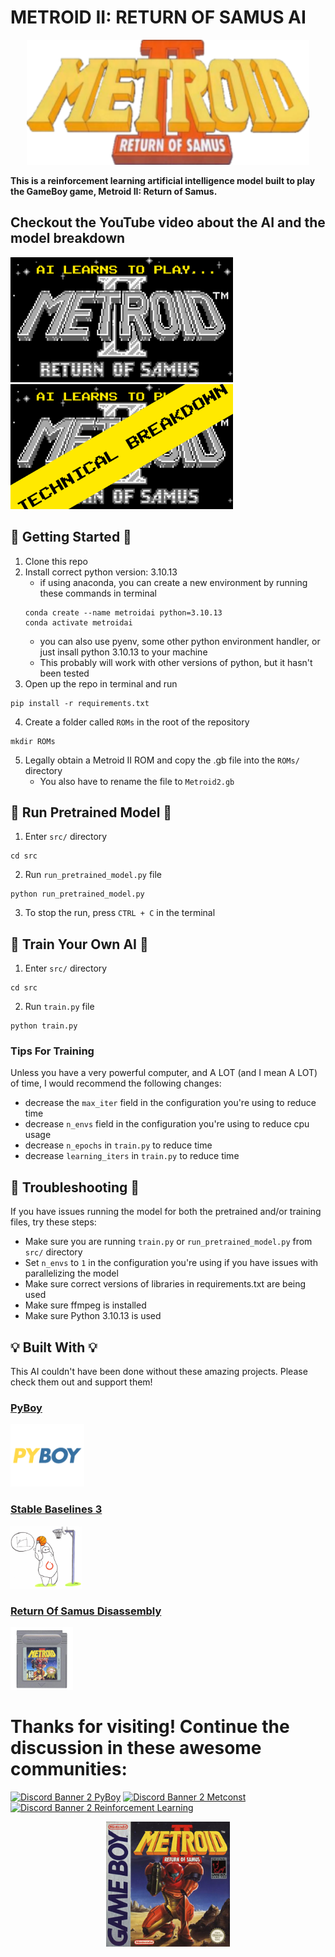 # METROID II: RETURN OF SAMUS AI
<p align="center">
    <img alt="Metroid II Logo" src="/assets/logo.png" height="200">
</p>

__This is a reinforcement learning artificial intelligence model built to play the GameBoy game, Metroid II: Return of Samus.__

## Checkout the YouTube video about the AI and the model breakdown
<img alt="YouTube thumbnail" src="/assets/thumbnail.png" height="200"> <img alt="YouTube breakdown thumbnail" src="/assets/tb_thumbnail.png" height="200">


## 👾 Getting Started 👾
1. Clone this repo
2. Install correct python version: 3.10.13
    * if using anaconda, you can create a new environment by running these commands in terminal
    ```
    conda create --name metroidai python=3.10.13
    conda activate metroidai
    ```
    * you can also use pyenv, some other python environment handler, or just insall python 3.10.13 to your machine
    * This probably will work with other versions of python, but it hasn't been tested
3. Open up the repo in terminal and run
```
pip install -r requirements.txt
```
4. Create a folder called ```ROMs``` in the root of the repository
```
mkdir ROMs
```
5. Legally obtain a Metroid II ROM and copy the .gb file into the ```ROMs/``` directory
    * You also have to rename the file to ```Metroid2.gb```

## 🤖 Run Pretrained Model 🤖
1. Enter ```src/``` directory
```
cd src
```
2. Run ```run_pretrained_model.py``` file
```
python run_pretrained_model.py
```
3. To stop the run, press ```CTRL + C``` in the terminal

## 🦾 Train Your Own AI 🦾

1. Enter ```src/``` directory
```
cd src
```
2. Run ```train.py``` file
```
python train.py
```

### Tips For Training
Unless you have a very powerful computer, and A LOT (and I mean A LOT) of time, I would recommend the following changes:
* decrease the ```max_iter``` field in the configuration you're using to reduce time
* decrease ```n_envs``` field in the configuration you're using to reduce cpu usage
* decrease ```n_epochs``` in ```train.py``` to reduce time
* decrease ```learning_iters``` in ```train.py``` to reduce time

## 🔨 Troubleshooting 🔨
If you have issues running the model for both the pretrained and/or training files, try these steps:
* Make sure you are running ```train.py``` or ```run_pretrained_model.py``` from ```src/``` directory
* Set ```n_envs``` to ```1``` in the configuration you're using if you have issues with parallelizing the model
* Make sure correct versions of libraries in requirements.txt are being used
* Make sure ffmpeg is installed
* Make sure Python 3.10.13 is used

## 💡 Built With 💡
This AI couldn't have been done without these amazing projects. Please check them out and support them!

### [PyBoy](https://github.com/Baekalfen/PyBoy)
<a href="https://github.com/Baekalfen/PyBoy">
    <img alt="PyBoy Logo" src="/assets/pyboy-logo.png" height="100">
</a>

### [Stable Baselines 3](https://github.com/DLR-RM/stable-baselines3)
<a href="https://github.com/DLR-RM/stable-baselines3">
    <img alt="Stable Baselines 3 Logo" src="/assets/stable-baselines-logo.png" height="100">
</a>

### [Return Of Samus Disassembly](https://github.com/alex-west/M2RoS)
<a href="https://github.com/alex-west/M2RoS">
    <img alt="Metroid II Cartridge" src="/assets/m2-cartridge.jpeg" height="100">
</a>

# Thanks for visiting! Continue the discussion in these awesome communities:
[![Discord Banner 2 PyBoy](http://invidget.switchblade.xyz/bEMadYckBS)](https://discord.gg/bEMadYckBS) 
[![Discord Banner 2 Metconst](http://invidget.switchblade.xyz/XnfmbNcSjr)](https://discord.gg/XnfmbNcSjr)
[![Discord Banner 2 Reinforcement Learning](http://invidget.switchblade.xyz/pV8k2v6Fes)](https://discord.gg/pV8k2v6Fes)


<p align="center">
    <img alt="Metroid II Box Art" src="/assets/boxart.jpg" height="200" >
</p>